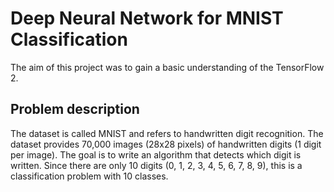 # Deep Neural Network for MNIST Classification

The aim of this project was to gain a basic understanding of the TensorFlow 2.

## Problem description
The dataset is called MNIST and refers to handwritten digit recognition. The dataset provides 70,000 images (28x28 pixels) of handwritten digits (1 digit per image). The goal is to write an algorithm that detects which digit is written. Since there are only 10 digits (0, 1, 2, 3, 4, 5, 6, 7, 8, 9), this is a classification problem with 10 classes. 
